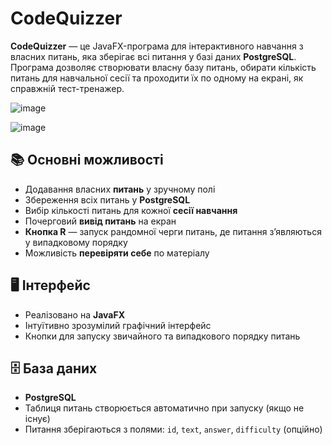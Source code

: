 # CodeQuizzer

**CodeQuizzer** — це JavaFX-програма для інтерактивного навчання з власних питань, яка зберігає всі питання у базі даних **PostgreSQL**. Програма дозволяє створювати власну базу питань, обирати кількість питань для навчальної сесії та проходити їх по одному на екрані, як справжній тест-тренажер.

![image](https://github.com/user-attachments/assets/2c0b92d1-2234-4e14-ab43-9e8e4f230b6c)

![image](https://github.com/user-attachments/assets/b27a4636-4b01-459b-a8df-7f3fac800c6f)



## 📚 Основні можливості

- Додавання власних **питань** у зручному полі
- Збереження всіх питань у **PostgreSQL**
- Вибір кількості питань для кожної **сесії навчання**
- Почерговий **вивід питань** на екран
- **Кнопка R** — запуск рандомної черги питань, де питання з’являються у випадковому порядку
- Можливість **перевіряти себе** по матеріалу

## 🖥️ Інтерфейс

- Реалізовано на **JavaFX**
- Інтуїтивно зрозумілий графічний інтерфейс
- Кнопки для запуску звичайного та випадкового порядку питань

## 🗄️ База даних

- **PostgreSQL**
- Таблиця питань створюється автоматично при запуску (якщо не існує)
- Питання зберігаються з полями: `id`, `text`, `answer`, `difficulty` (опційно)


